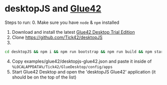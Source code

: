 desktopJS and [Glue42](https://glue42.com/ "Glue42")
======================================================

Steps to run:
0. Make sure you have ```node``` & ```npm``` installed
1. Download and install the latest [Glue42 Desktop Trial Edition](https://enterprise.glue42.com/install/enterprise/trial/release/GlueInstallerEnterprise.exe?Expires=1555452407&Policy=eyJTdGF0ZW1lbnQiOlt7IlJlc291cmNlIjoiaHR0cHM6Ly9lbnRlcnByaXNlLmdsdWU0Mi5jb20vaW5zdGFsbC9lbnRlcnByaXNlL3RyaWFsL3JlbGVhc2UvR2x1ZUluc3RhbGxlckVudGVycHJpc2UuZXhlIiwiQ29uZGl0aW9uIjp7IkRhdGVMZXNzVGhhbiI6eyJBV1M6RXBvY2hUaW1lIjoxNTU1NDUyNDA3fX19XX0_&Signature=H7iXwEpHoEM3srg45H3T~HFG7-rN73DPhHmEXvzMCHkNVJudsbkrINjzUie~9q6ASRBtxIcg08sEuNgrNLypDW0Y~7uRj8rmFr2fGGZrquB5I2-p1mo3XxDST48cj6TrzfcEsDvEYrQXyDZ9jnC7uy5ehb9CAPJb1hI0~IdrBEJmgv11UluUno~EKdwGRWFDec~BD7azWyfDU2nCJDh2j2mjoouZJ~VzmJqaV33SLeglmDypcxoZ3WAY6T3vCRSkiSOo9Z2GpWIQHe03zwHm0R0AzWbEofwAtw1W5XP7B3AvdTQE5liGATXjzgS6nFFldfLhBY8cEM3erzsHjbzNdQ__&Key-Pair-Id=APKAI7MJZSFJWUJFDJRQ "Download link")
2. Clone https://github.com/Tick42/desktopJS
3.
```bat
cd desktopJS && npm i && npm run bootstrap && npm run build && npm start
```
4. Copy examples/glue42/desktopjs-glue42.json and paste it inside of ```%LOCALAPPDATA%/Tick42/GlueDesktop/config/apps```
5. Start Glue42 Desktop and open the 'desktopJS Glue42' application (it should be on the top of the list)
